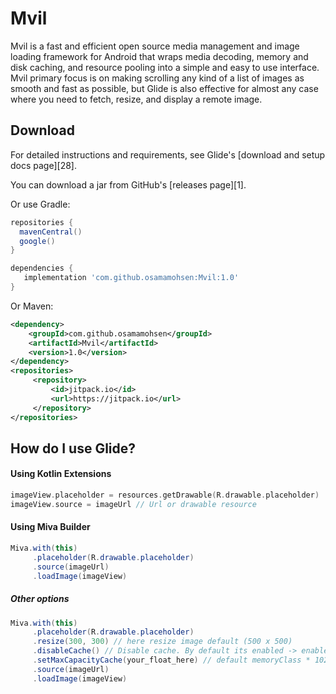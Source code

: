 # Mvil
Mvil is a fast and efficient open source media management and image loading framework for Android that wraps media decoding, memory and disk caching, and resource pooling into a simple and easy to use interface.
Mvil primary focus is on making scrolling any kind of a list of images as smooth and fast as possible, but Glide is also effective for almost any case where you need to fetch, resize, and display a remote image.

Download
--------
For detailed instructions and requirements, see Glide's [download and setup docs page][28].

You can download a jar from GitHub's [releases page][1].

Or use Gradle:

```gradle
repositories {
  mavenCentral()
  google()
}

dependencies {
   implementation 'com.github.osamamohsen:Mvil:1.0'
}
```

Or Maven:

```xml
<dependency>
    <groupId>com.github.osamamohsen</groupId>
    <artifactId>Mvil</artifactId>
    <version>1.0</version>
</dependency>
<repositories>
     <repository>
         <id>jitpack.io</id>
         <url>https://jitpack.io</url>
     </repository>
</repositories>
```



How do I use Glide?
-------------------

#### Using Kotlin Extensions
``` kotlin
imageView.placeholder = resources.getDrawable(R.drawable.placeholder)
imageView.source = imageUrl // Url or drawable resource
```
#### Using Miva Builder
```java - kotlin
Miva.with(this)
     .placeholder(R.drawable.placeholder)
     .source(imageUrl)
     .loadImage(imageView)
```

##### Other options
```java - kotlin
Miva.with(this)
     .placeholder(R.drawable.placeholder)
     .resize(300, 300) // here resize image default (500 x 500)
     .disableCache() // Disable cache. By default its enabled -> enableCache(true)
     .setMaxCapacityCache(your_float_here) // default memoryClass * 1024 * 1024 as float
     .source(imageUrl)
     .loadImage(imageView)
